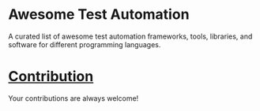# Awesome Test Automation
A curated list of awesome test automation frameworks, tools, libraries, and software for different programming languages. 

# [Contribution](https://github.com/atinfo/awesome-test-automation/blob/master/CONTRIBUTING.md)

Your contributions are always welcome!
